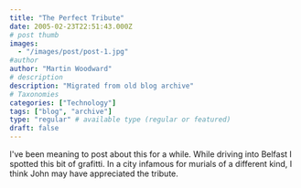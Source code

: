 ```yaml
---
title: "The Perfect Tribute"
date: 2005-02-23T22:51:43.000Z
# post thumb
images:
  - "/images/post/post-1.jpg"
#author
author: "Martin Woodward"
# description
description: "Migrated from old blog archive"
# Taxonomies
categories: ["Technology"]
tags: ["blog", "archive"]
type: "regular" # available type (regular or featured)
draft: false
---
```


[](http://www.woodwardweb.com/images/blog/john_peel_memorial.html)I've been meaning to post about this for a while.  While driving into Belfast I spotted this bit of grafitti.  In a city infamous for murials of a different kind, I think John may have appreciated the tribute.